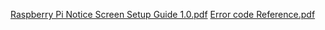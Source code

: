 [Raspberry Pi Notice Screen Setup Guide 1.0.pdf](https://github.com/user-attachments/files/17271130/Raspberry.Pi.Notice.Screen.Setup.Guide.1.0.pdf)
[Error code Reference.pdf](https://github.com/user-attachments/files/17271131/Error.code.Reference.pdf)

